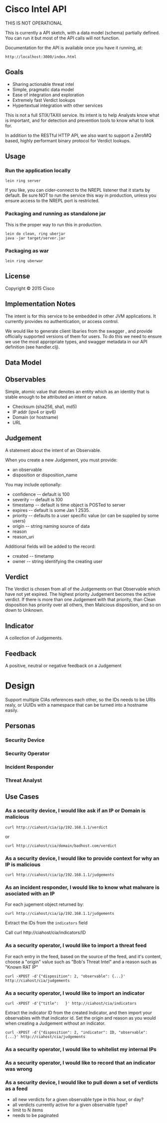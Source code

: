 # Cisco Intel API

THIS IS NOT OPERATIONAL

This is currently a API sketch, with a data model (schema) partially
defined.  You can run it but most of the API calls will not function.

Documentation for the API is available once you have it running, at:

    http://localhost:3000/index.html

## Goals

 * Sharing actionable threat intel
 * Simple, pragmatic data model
 * Ease of integration and exploration
 * Extremely fast Verdict lookups
 * Hypertextual integration with other services

This is not a full STIX/TAXII service.  Its intent is to help
Analysts know what is important, and for detection and prevention
tools to know what to look for.

In addition to the RESTful HTTP API, we also want to support a ZeroMQ
based, highly performant binary protocol for Verdict lookups.

## Usage

### Run the application locally

`lein ring server`

If you like, you can cider-connect to the NREPL listener that it
starts by default.  Be sure NOT to run the service this way in
production, unless you ensure access to the NREPL port is restricted.

### Packaging and running as standalone jar

This is the proper way to run this in production.

```
lein do clean, ring uberjar
java -jar target/server.jar
```

### Packaging as war

`lein ring uberwar`

## License

Copyright ©  2015 Cisco


## Implementation Notes

The intent is for this service to be embedded in other JVM
applications.  It currently provides no authentication, or access
control.

We would like to generate client libaries from the swagger , and
provide officially supported versions of them for users.  To do this
we need to ensure we use the most appropriate types, and swagger
metadata in our API definition (see handler.clj).

## Data Model

## Observables

Simple, atomic value that denotes an entity which as an identity that
is stable enough to be attributed an intent or nature.

* Checksum (sha256, sha1, md5)
* IP addr (ipv4 or ipv6)
* Domain (or hostname)
* URL

## Judgement

A statement about the intent of an Observable.

When you create a new Judgement, you must provide:

 * an observable
 * disposition or disposition_name
 
You may include optionally:

 * confidence -- default is 100
 * severity -- default is 100
 * timestamp -- default is time object is POSTed to server
 * expires -- default is some Jan 1 2535.
 * priority -- defaults to a user specific value (or can be supplied by some users)
 * origin -- string naming source of data
 * reason 
 * reason_uri


Additional fields will be added to the record:

 * created -- timetamp
 * owner -- string identifying the creating user
 
## Verdict

The Verdict is chosen from all of the Judgements on that Observable which
have not yet expired.  The highest priority Judgement becomes the
active verdict.  If there is more than one Judgement with that
priority, than Clean disposition has priority over all others, then
Malicious disposition, and so on down to Unknown.

## Indicator

A collection of Judgements.

## Feedback

A positive, neutral or negative feedback on a Judgement

# Design

Support multiple CIAs references each other, so the IDs needs to be
URIs realy, or UUIDs with a namespace that can be turned into a
hostname easily.

## Personas

### Security Device

### Security Operator

### Incident Responder

### Threat Analyst

## Use Cases

### As a security device, I would like ask if an IP or Domain is malicious

    curl http://ciahost/cia/ip/192.168.1.1/verdict

or

    curl http://ciahost/cia/domain/badhost.com/verdict

### As a security device, I would like to provide context for why an IP is malicious

    curl http://ciahost/cia/ip/192.168.1.1/judgements

### As an incident responder, I would like to know what malware is asociated with an IP

For each jugement object returned by:

    curl http://ciahost/cia/ip/192.168.1.1/judgements

Extract the IDs from the `indicators` field

Call curl http://ciahost/cia/indicators/ID

### As a security operator, I would like to import a threat feed

For each entry in the feed, based on the source of the feed, and it's
content, choose a "origin" value such as "Bob's Threat Intel" and a
reason such as "Known RAT IP"

    curl -XPOST -d'{"disposition": 2, "observable": {...}' http://ciahost/cia/judgements

### As a security operator, I would like to import an indicator

    curl -XPOST -d'{"title":   }' http://ciahost/cia/indicators

Extract the indicator ID from the created Indicator, and then import
your observables with that indicator id.  Set the origin and reason as
you would when creating a Judgement without an indicator.

    curl -XPOST -d'{"disposition": 2, "indicator": ID, "observable": {...}' http://ciahost/cia/judgements

### As a security operator, I would like to whitelist my internal IPs

### As a security operator, I would like to record that an indicator was wrong


### As a security device, I would like to pull down a set of verdicts as a feed
 - all new verdicts for a given observable type in this hour, or day?
 - all verdicts currently active for a given observable type?
 - limit to N items
 - needs to be paginated
  

